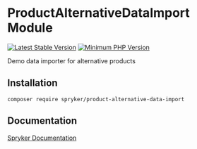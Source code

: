 # ProductAlternativeDataImport Module
[![Latest Stable Version](https://poser.pugx.org/spryker/product-alternative-data-import/v/stable.svg)](https://packagist.org/packages/spryker/product-alternative-data-import)
[![Minimum PHP Version](https://img.shields.io/badge/php-%3E%3D%207.4-8892BF.svg)](https://php.net/)

Demo data importer for alternative products

## Installation

```
composer require spryker/product-alternative-data-import
```

## Documentation

[Spryker Documentation](https://academy.spryker.com/developing_with_spryker/module_guide/modules.html)
